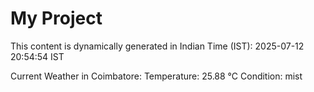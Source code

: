 # My Project

This content is dynamically generated in Indian Time (IST): 2025-07-12 20:54:54 IST


Current Weather in Coimbatore:
Temperature: 25.88 °C
Condition: mist
